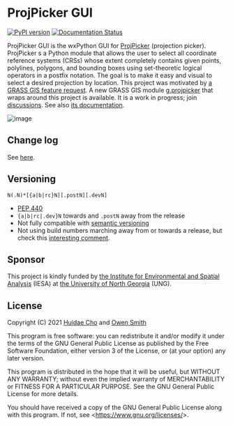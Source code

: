 # ProjPicker GUI

[![PyPI version](https://badge.fury.io/py/projpicker.svg)](https://badge.fury.io/py/projpicker)
[![Documentation Status](https://readthedocs.org/projects/projpicker/badge/?version=latest)](https://projpicker.readthedocs.io/en/latest/?badge=latest)

ProjPicker GUI is the wxPython GUI for
[ProjPicker](https://github.com/HuidaeCho/projpicker) (projection picker).
ProjPicker s a Python module that allows the user to select all coordinate
reference systems (CRSs) whose extent completely contains given points,
polylines, polygons, and bounding boxes using set-theoretic logical operators
in a postfix notation. The goal is to make it easy and visual to select a
desired projection by location. This project was motivated by
[a GRASS GIS feature request](https://github.com/OSGeo/grass/issues/1253).
A new GRASS GIS module [g.projpicker](https://grass.osgeo.org/grass78/manuals/addons/g.projpicker.html)
that wraps around this project is available. It is a work in progress; join
[discussions](https://github.com/HuidaeCho/projpicker/wiki). See also
[its documentation](https://projpicker.readthedocs.io/en/latest/).

![image](https://user-images.githubusercontent.com/7456117/124940674-2d3f8680-dfd8-11eb-9a8c-7078543043f4.png)

## Change log

See [here](https://github.com/HuidaeCho/projpicker-gui/blob/main/projpicker-gui/ChangeLog.md).

## Versioning

`N(.N)*[{a|b|rc}N][.postN][.devN]`

* [PEP 440](https://www.python.org/dev/peps/pep-0440/)
* `{a|b|rc|.dev}N` towards and `.postN` away from the release
* Not fully compatible with [semantic versioning](https://semver.org/)
* Not using build numbers marching away from or towards a release, but check
  this [interesting
  comment](https://github.com/semver/semver/issues/51#issuecomment-9718111).

## Sponsor

This project is kindly funded by [the Institute for Environmental and Spatial
Analysis](https://ung.edu/institute-environmental-spatial-analysis/) (IESA) at
[the University of North Georgia](https://ung.edu/) (UNG).

## License

Copyright (C) 2021 [Huidae Cho](https://faculty.ung.edu/hcho/) and
                   [Owen Smith](https://www.gaderian.io/)

This program is free software: you can redistribute it and/or modify
it under the terms of the GNU General Public License as published by
the Free Software Foundation, either version 3 of the License, or
(at your option) any later version.

This program is distributed in the hope that it will be useful,
but WITHOUT ANY WARRANTY; without even the implied warranty of
MERCHANTABILITY or FITNESS FOR A PARTICULAR PURPOSE.  See the
GNU General Public License for more details.

You should have received a copy of the GNU General Public License
along with this program.  If not, see <<https://www.gnu.org/licenses/>>.
